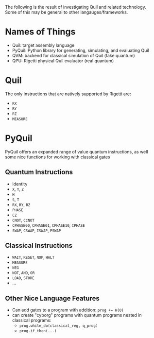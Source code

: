 The following is the result of investigating Quil and related technology.
Some of this may be general to other langauges/frameworks.

# Names of Things #
- Quil: target assembly language
- PyQuil: Python library for generating, simulating, and evaluating Quil
- QVM: backend for classical simulation of Quil (fake quantum)
- QPU: Rigetti physical Quil evaluator (real quantum)

# Quil #
The only instructions that are natively supported by Rigetti are:
- `RX`
- `RY`
- `RZ`
- `MEASURE`

# PyQuil #
PyQuil offers an expanded range of value quantum instructions, as well some nice functions for working with classical gates

## Quantum Instructions ##
- Identity
- `X`, `Y`, `Z`
- `H`
- `S`, `T`
- `RX`, `RY`, `RZ`
- `PHASE`
- `CZ`
- `CNOT`, `CCNOT`
- `CPHASE00`, `CPHASE01`, `CPHASE10`, `CPHASE`
- `SWAP`, `CSWAP`, `ISWAP`, `PSWAP`

## Classical Instructions ##
- `WAIT`, `RESET`, `NOP`, `HALT`
- `MEASURE`
- `NEG`
- `NOT`, `AND`, `OR`
- `LOAD`, `STORE`
- ...

## Other Nice Language Features
- Can add gates to a program with addition: `prog += H(0)`
- can create "cyborg" programs with quantum programs nested in classical programs:
  - `prog.while_do(classical_reg, q_prog)`
  - `prog.if_then(...)`
